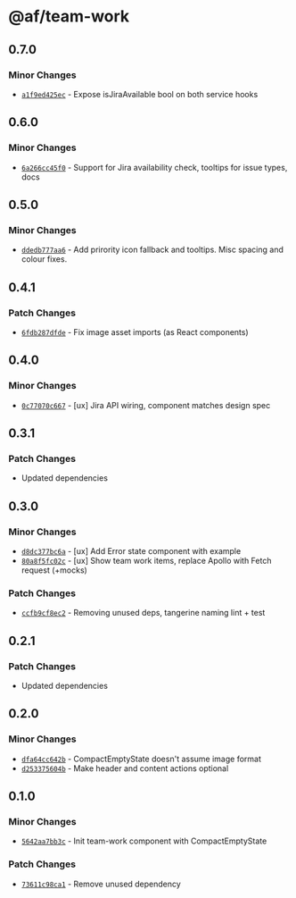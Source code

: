 # @af/team-work

## 0.7.0

### Minor Changes

- [`a1f9ed425ec`](https://bitbucket.org/atlassian/atlassian-frontend/commits/a1f9ed425ec) - Expose isJiraAvailable bool on both service hooks

## 0.6.0

### Minor Changes

- [`6a266cc45f0`](https://bitbucket.org/atlassian/atlassian-frontend/commits/6a266cc45f0) - Support for Jira availability check, tooltips for issue types, docs

## 0.5.0

### Minor Changes

- [`ddedb777aa6`](https://bitbucket.org/atlassian/atlassian-frontend/commits/ddedb777aa6) - Add prirority icon fallback and tooltips. Misc spacing and colour fixes.

## 0.4.1

### Patch Changes

- [`6fdb287dfde`](https://bitbucket.org/atlassian/atlassian-frontend/commits/6fdb287dfde) - Fix image asset imports (as React components)

## 0.4.0

### Minor Changes

- [`0c77070c667`](https://bitbucket.org/atlassian/atlassian-frontend/commits/0c77070c667) - [ux] Jira API wiring, component matches design spec

## 0.3.1

### Patch Changes

- Updated dependencies

## 0.3.0

### Minor Changes

- [`d8dc377bc6a`](https://bitbucket.org/atlassian/atlassian-frontend/commits/d8dc377bc6a) - [ux] Add Error state component with example
- [`80a8f5fc02c`](https://bitbucket.org/atlassian/atlassian-frontend/commits/80a8f5fc02c) - [ux] Show team work items, replace Apollo with Fetch request (+mocks)

### Patch Changes

- [`ccfb9cf8ec2`](https://bitbucket.org/atlassian/atlassian-frontend/commits/ccfb9cf8ec2) - Removing unused deps, tangerine naming lint + test

## 0.2.1

### Patch Changes

- Updated dependencies

## 0.2.0

### Minor Changes

- [`dfa64cc642b`](https://bitbucket.org/atlassian/atlassian-frontend/commits/dfa64cc642b) - CompactEmptyState doesn't assume image format
- [`d253375604b`](https://bitbucket.org/atlassian/atlassian-frontend/commits/d253375604b) - Make header and content actions optional

## 0.1.0

### Minor Changes

- [`5642aa7bb3c`](https://bitbucket.org/atlassian/atlassian-frontend/commits/5642aa7bb3c) - Init team-work component with CompactEmptyState

### Patch Changes

- [`73611c98ca1`](https://bitbucket.org/atlassian/atlassian-frontend/commits/73611c98ca1) - Remove unused dependency
